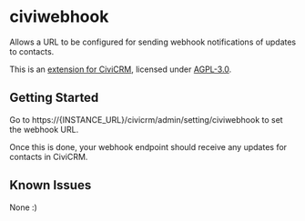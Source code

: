 # civiwebhook

Allows a URL to be configured for sending webhook notifications of updates to contacts.

This is an [extension for CiviCRM](https://docs.civicrm.org/sysadmin/en/latest/customize/extensions/), licensed under [AGPL-3.0](LICENSE.txt).

## Getting Started

Go to https://{INSTANCE_URL}/civicrm/admin/setting/civiwebhook to set the webhook URL.

Once this is done, your webhook endpoint should receive any updates for contacts in CiviCRM.

## Known Issues

None :)
